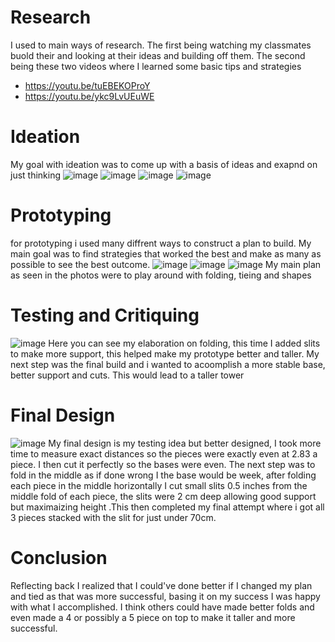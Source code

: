 # Research
I used to main ways of research. The first being watching my classmates buold their and looking at their ideas and building off them. The second being these two videos where I learned some basic tips and strategies
- https://youtu.be/tuEBEKOProY
- https://youtu.be/ykc9LvUEuWE
# Ideation
My goal with ideation was to come up with a basis of ideas and exapnd on just thinking
![image](https://github.com/StAndrewsCollege/2324-tej3m-5-e-0-sprint0-RhysBurge/assets/156111780/08701703-5bf4-4a0e-854d-be64054594c9)
![image](https://github.com/StAndrewsCollege/2324-tej3m-5-e-0-sprint0-RhysBurge/assets/156111780/62c2b663-d2ed-4ba0-bbb5-1e192101d7bb)
![image](https://github.com/StAndrewsCollege/2324-tej3m-5-e-0-sprint0-RhysBurge/assets/156111780/769d557a-b5e3-4de4-a455-a6afc8736850)
![image](https://github.com/StAndrewsCollege/2324-tej3m-5-e-0-sprint0-RhysBurge/assets/156111780/abded552-3c6e-44a6-ab92-4c3ac045b70c)

# Prototyping
for prototyping i used many diffrent ways to construct a plan to build. My main goal was to find strategies that worked the best and make as many as possible to see the best outcome.
![image](https://github.com/StAndrewsCollege/2324-tej3m-5-e-0-sprint0-RhysBurge/assets/156111780/22176aae-3303-4874-84b2-1e83b16fada5)
![image](https://github.com/StAndrewsCollege/2324-tej3m-5-e-0-sprint0-RhysBurge/assets/156111780/2b3a4abf-d99a-4246-bba7-830c25ac9ee1)
![image](https://github.com/StAndrewsCollege/2324-tej3m-5-e-0-sprint0-RhysBurge/assets/156111780/17d9d243-a7b4-49a9-a683-ff0f064ea860)
My main plan as seen in the photos were to play around with folding, tieing and shapes
# Testing and Critiquing
![image](https://github.com/StAndrewsCollege/2324-tej3m-5-e-0-sprint0-RhysBurge/assets/156111780/107995fe-b095-4be2-9d6b-2ec32262af91)
Here you can see my elaboration on folding, this time I added slits to make more support, this helped make my prototype better and taller. My next step was the final build and i wanted to acoomplish a more stable base, better support and cuts. This would lead to a taller tower
# Final Design
![image](https://github.com/StAndrewsCollege/2324-tej3m-5-e-0-sprint0-RhysBurge/assets/156111780/543909a6-4f24-42d9-9998-50e70dd889d5)
My final design is my testing idea but better designed, I took more time to measure exact distances so the pieces were exactly even at 2.83 a piece. I then cut it perfectly so the bases were even. The next step was to fold in the middle as if done wrong I the base would be week, after folding each piece in the middle horizontally I cut small slits 0.5 inches from the middle fold of each piece, the slits were 2 cm deep allowing good support but maximaizing height  .This then completed my final attempt where i got all 3 pieces stacked with the slit for just under 70cm. 
# Conclusion
Reflecting back I realized that I could've done better if I changed my plan and tied as that was more successful, basing it on my success I was happy with what I accomplished. I think others could have made better folds and even made a 4 or possibly a 5 piece on top to make it taller and more successful.
